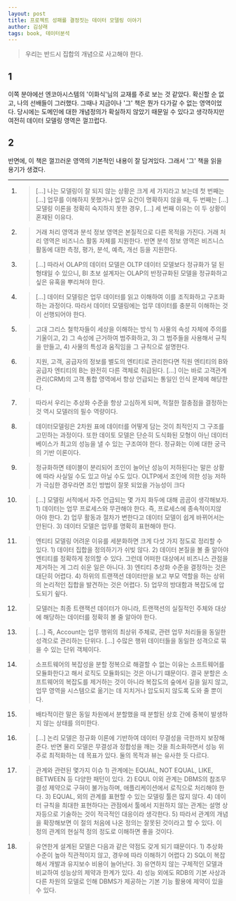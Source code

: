 ```yaml
---
layout: post
title: 프로젝트 성패를 결정짓는 데이터 모델링 이야기
author: 김상래
tags: book, 데이터분석
---
```


> 우리는 반드시 집합의 개념으로 사고해야 한다.

## 1
이쪽 분야에선 엔코아시스템의 '이화식'님의 교재를 주로 보는 것 같았다. 확신할 순 없고, 나의 선배들이 그러했다. 그때나 지금이나 '그' 책은 뭔가 다가갈 수 없는 영역이었다. 당시에는 도메인에 대한 개념정의가 확실하지 않았기 때문일 수 있다고 생각하지만 여전히 데이터 모델링 영역은 껄끄럽다.

## 2
반면에, 이 책은 껄끄러운 영역의 기본적인 내용이 잘 담겨있다. 그래서 '그' 책을 읽을 용기가 생겼다.

----

1. > [...] 나는 모델링이 잘 되지 않는 상황은 크게 세 가지라고 보는데 첫 번째는 [...] 업무를 이해하지 못했거나 업무 요건이 명확하지 않을 때, 두 번째는 [...] 모델링 이론을 정확히 숙지하지 못한 경우, [...] 세 번째 이유는 이 두 상황이 혼재된 이유다.

2. > 거래 처리 영역과 분석 정보 영역은 본질적으로 다른 목적을 가진다. 거래 처리 영역은 비즈니스 활동 자체를 지원한다. 반면 분석 정보 영역은 비즈니스 활동에 대한 측정, 평가, 분석, 예측, 개선 등을 지원한다.

3. > [...] 따라서 OLAP의 데이터 모델은 OLTP 데이터 모델보다 정규화가 덜 된 형태일 수 있으니, BI 초보 설계자는 OLAP의 반정규화된 모델을 정규화하고 싶은 유혹을 뿌리쳐야 한다.

4. > [...] 데이터 모델링은 업무 데이터를 읽고 이해하여 이를 조직화하고 구조화하는 과정이다. 따라서 데이터 모델링에는 업무 데이터를 충분히 이해하는 것이 선행되어야 한다.

5. > 고대 그리스 철학자들이 세상을 이해하는 방식 1) 사물의 속성 자체에 주의를 기울이고, 2) 그 속성에 근거하여 범주화하고, 3) 그 범주들을 사용해서 규칙을 만들고, 4) 사물의 특성과 움직임을 그 규칙으로 설명한다.

6. > 지원, 고객, 공급자의 정보를 별도의 엔티티로 관리한다면 직원 엔티티의 B와 공급자 엔티티의 B는 완전히 다른 객체로 취급된다. [...] 이는 바로 고객관계관리(CRM)의 고객 통합 영역에서 항상 언급되는 통일인 인식 문제에 해당한다.

7. > 따라서 우리는 추상화 수준을 항상 고심하게 되며, 적절한 절충점을 결정하는 것 역시 모델러의 필수 역량이다.

8. > 데이터모델링은 2차원 표에 데이터를 어떻게 담는 것이 최적인지 그 구조를 고민하는 과정이다. 또한 데이토 모델은 단순히 도식화된 모형이 아닌 데이터베이스가 최고의 성능을 낼 수 있는 구조여야 한다. 정규화는 이에 대한 궁극의 기반 이론이다.

9. > 정규화하면 테이블이 분리되어 조인이 늘어난 성능이 저하된다는 말은 상황에 따라 사실일 수도 있고 아닐 수도 있다. OLTP에서 조인에 의한 성능 저하가 극심한 경우라면 조인 방법이 잘못 되었을 가능성이 크다

10. > [...] 모델링 서적에서 자주 언급되는 몇 가지 화두에 대해 곰곰이 생각해보자. 1) 데이터는 업무 프로세스와 무관해야 한다. 즉, 프로세스에 종속적이지않 아야 한다. 2) 업무 활동과 절차가 변한다고 데이터 모델이 쉽게 바뀌어서는 안된다.  3) 데이터 모델은 업무를 명확히 표현해야 한다.

11. > 엔티티 모델링 어려운 이유를 세분화하면 크게 다섯 가지 정도로 정리할 수 있다. 1) 데이터 집합을 정의하기가 쉬빚 않다. 2) 데이터 본질을 볼 줄 알아야 엔티티를 정확하게 정의할 수 있다. 그런데 어떠한 대상에서 비즈니스 관점을 제거하는 게 그리 쉬운 일은 아니다. 3) 엔티티 추상화 수준을 결정하는 것은 대단히 어렵다. 4) 하위의 트랜잭션 데이터만을 보고 부모 역할을 하는 상위의 논리적인 집합을 발견하는 것은 어렵다. 5) 업무의 방대함과 복잡도에 압도되기 슆다.

12. > 모델러는 최종 트랜잭션 데이터가 아니라, 트랜잭션의 실질적인 주체와 대상에 해당하는 데이터를 정확히 볼 줄 알아야 한다. 

13. > [...] 즉, Account는 업무 행위의 최상위 주체로, 관련 업무 처리들을 동일한 성격으로 관리하는 단위다. [...] 수많은 행위 데이터들을 동일한 성격으로 묶을 수 있는 단위 객체이다.

14. > 소프트웨어의 복잡성을 분할 정복으로 해결할 수 없는 이유는 소프트웨어를 모듈화한다고 해서 로직도 모듈화되는 것은 아니기 떄문이다. 결국 분할은 소프트웨어의 복잡도를 제거하는 것이 아니라 복잡도의 숲에서 길을 잃지 않고, 업무 영역을 시스템으로 옮기는 데 지치거나 압도되지 않도록 도와 줄 뿐이다.

15. > 배타적이란 말은 동일 차원에서 분할했을 때 분할된 상호 간에 중복이 발생하지 않는 상태를 의미한다.

16. > [...] 논리 모델은 정규화 이론에 기반하여 데이터 무결성을 극한까지 보장해준다. 반면 물리 모델은 무결성과 정합성을 깨는 것을 최소화하면서 성능 위주로 최적화하는 데 목표가 있다. 둘의 목적과 뷰는 유사한 듯 다르다.

17. > 관계와 관련된 몇가지 이슈 1) 관계에는 EQUAL, NOT EQUAL, LIKE, BETWEEN 등 다양한 패턴이 있다. 2) EQUL 이외 관계는 DBMS의 참조무결성 제약으로 구혀이 불가능하며, 애플리케이션에서 로직으로 처리해야 한다. 3) EQUAL, 외의 관계를 표현할 수 있는 모델링 툴은 많지 않다. 4) 데이터 규칙을 최대한 표현하다는 관점에서 툴에서 지원하지 않는 관계는 설명 상자등으로 기술하는 것이 적극적인 대응이라 생각한다. 5) 따라서 관계의 개념을 확장해보면 이 절의 처음에 나온 정의는 잘못된 것이라고 할 수 있다. 이 정의 관계의 현실적 정의 정도로 이해하면 좋을 것이다.

18. > 유연한게 설계된 모델은 다음과 같은 약점도 갖게 되기 떄문이다. 1) 추상화 수준이 높아 직관적이지 않고, 경우에 따라 이해하기 어렵다 2) SQL이 복잡해서 개발과 유지보수 비용이 늘어난다. 3) 유연하지 않는 구체적인 모델과 비교하여 성능상의 제약과 한계가 있다. 4) 성능 외에도 RDB의 기본 사상과 다른 차원의 모델로 인해 DBMS가 제공하는 기본 기능 활용에 제약이 있을 수 있다.



